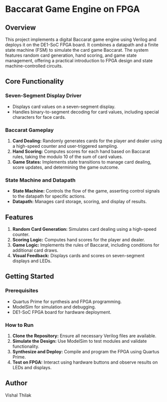 # Baccarat Game Engine on FPGA

## Overview

This project implements a digital Baccarat game engine using Verilog and deploys it on the DE1-SoC FPGA board. It combines a datapath and a finite state machine (FSM) to simulate the card game Baccarat. The system features random card generation, hand scoring, and game state management, offering a practical introduction to FPGA design and state machine-controlled circuits.

## Core Functionality

### Seven-Segment Display Driver
- Displays card values on a seven-segment display.
- Handles binary-to-segment decoding for card values, including special characters for face cards.

### Baccarat Gameplay
1. **Card Dealing:** Randomly generates cards for the player and dealer using a high-speed counter and user-triggered sampling.
2. **Hand Scoring:** Computes scores for each hand based on Baccarat rules, taking the modulo 10 of the sum of card values.
3. **Game States:** Implements state transitions to manage card dealing, score updates, and determining the game outcome.

### State Machine and Datapath
- **State Machine:** Controls the flow of the game, asserting control signals to the datapath for specific actions.
- **Datapath:** Manages card storage, scoring, and display of results.

## Features
1. **Random Card Generation:** Simulates card dealing using a high-speed counter.
2. **Scoring Logic:** Computes hand scores for the player and dealer.
3. **Game Logic:** Implements the rules of Baccarat, including conditions for additional card draws.
4. **Visual Feedback:** Displays cards and scores on seven-segment displays and LEDs.

## Getting Started

### Prerequisites
- Quartus Prime for synthesis and FPGA programming.
- ModelSim for simulation and debugging.
- DE1-SoC FPGA board for hardware deployment.

### How to Run
1. **Clone the Repository:** Ensure all necessary Verilog files are available.
2. **Simulate the Design:** Use ModelSim to test modules and validate functionality.
3. **Synthesize and Deploy:** Compile and program the FPGA using Quartus Prime.
4. **Test on FPGA:** Interact using hardware buttons and observe results on LEDs and displays.

## Author
Vishal Thilak
